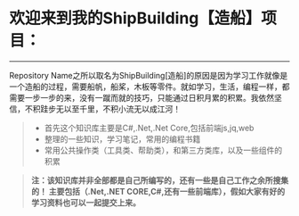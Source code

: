 
# 欢迎来到我的ShipBuilding【造船】项目：

------

Repository Name之所以取名为ShipBuilding[造船]的原因是因为学习工作就像是一个造船的过程，需要船帆，船桨，木板等零件。就如学习，生活，编程一样，都需要一步一步的来，没有一蹴而就的技巧，只能通过日积月累的积累。我依然坚信，不积跬步无以至千里，不积小流无以成江河！

> * 首先这个知识库主要是C#,.Net,.Net Core,包括前端js,jq,web
> * 整理的一些知识，学习笔记，常用的编程书籍
> * 常用公共操作类（工具类、帮助类），和第三方类库，以及一些组件的积累


> **注：该知识库并非全部都是自己所编写的，还有一些是自己工作之余所搜集的！ 主要包括（.Net,.NET CORE,C#,还有一些前端库），假如大家有好的学习资料也可以一起提交上来。** 
